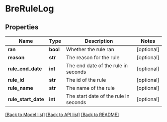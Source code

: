 # BreRuleLog

## Properties
Name | Type | Description | Notes
------------ | ------------- | ------------- | -------------
**ran** | **bool** | Whether the rule ran | [optional] 
**reason** | **str** | The reason for the rule | [optional] 
**rule_end_date** | **int** | The end date of the rule in seconds | [optional] 
**rule_id** | **str** | The id of the rule | [optional] 
**rule_name** | **str** | The name of the rule | [optional] 
**rule_start_date** | **int** | The start date of the rule in seconds | [optional] 

[[Back to Model list]](../README.md#documentation-for-models) [[Back to API list]](../README.md#documentation-for-api-endpoints) [[Back to README]](../README.md)


